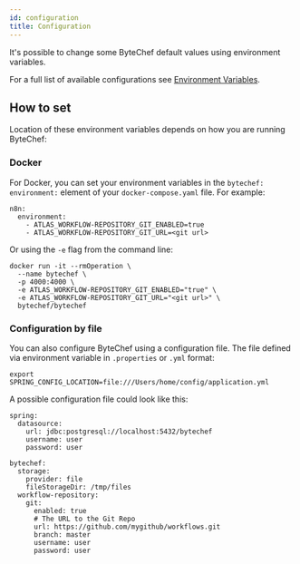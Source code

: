```yaml
---
id: configuration
title: Configuration
---
```


It's possible to change some ByteChef default values using environment variables.

For a full list of available configurations see [Environment Variables](environment-variables.md).

## How to set

Location of these environment variables depends on how you are running ByteChef:

### Docker

For Docker, you can set your environment variables in the `bytechef: environment:` element of your `docker-compose.yaml` file. For example:

```
n8n:
  environment:
    - ATLAS_WORKFLOW-REPOSITORY_GIT_ENABLED=true
    - ATLAS_WORKFLOW-REPOSITORY_GIT_URL=<git url>
```

Or using the `-e` flag from the command line:

```
docker run -it --rmOperation \
  --name bytechef \
  -p 4000:4000 \
  -e ATLAS_WORKFLOW-REPOSITORY_GIT_ENABLED="true" \
  -e ATLAS_WORKFLOW-REPOSITORY_GIT_URL="<git url>" \
  bytechef/bytechef
```

### Configuration by file

You can also configure ByteChef using a configuration file. The file defined via environment variable in `.properties` or `.yml` format:

```
export SPRING_CONFIG_LOCATION=file:///Users/home/config/application.yml
```

A possible configuration file could look like this:

```
spring:
  datasource:
    url: jdbc:postgresql://localhost:5432/bytechef
    username: user
    password: user
    
bytechef:
  storage:
    provider: file
    fileStorageDir: /tmp/files
  workflow-repository:
    git:
      enabled: true
      # The URL to the Git Repo
      url: https://github.com/mygithub/workflows.git
      branch: master
      username: user
      password: user    
```

